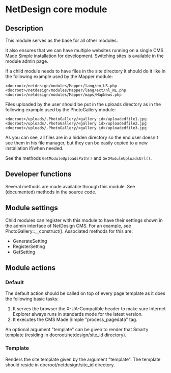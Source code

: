 # NetDesign core module

## Description

This module serves as the base for all other modules.

It also ensures that we can have multiple websites running on a single CMS Made Simple installation for development.
Switching sites is available in the module admin page.

If a child module needs to have files in the site directory it should do it like in the following example used by the Mapper module:

```
<docroot>/netdesign/modules/Mapper/lang/en_US.php
<docroot>/netdesign/modules/Mapper/lang/ext/nl_NL.php
<docroot>/netdesign/modules/Mapper/maps/MapNews.php
```

Files uploaded by the user should be put in the uploads directory as in the following example used by the PhotoGallery module:

```
<docroot>/uploads/.PhotoGallery/<gallery id>/uploadedfile1.jpg
<docroot>/uploads/.PhotoGallery/<gallery id>/uploadedfile2.jpg
<docroot>/uploads/.PhotoGallery/<gallery id>/uploadedfile3.jpg
```

As you can see, all files are in a hidden directory so the end user doesn't see them in his file manager, but they can be easily copied
to a new installation if/when needed.

See the methods ```GetModuleUploadsPath()``` and ```GetModuleUploadsUrl()```.

## Developer functions

Several methods are made available through this module. See (documented) methods in the source code.

## Module settings

Child modules can register with this module to have their settings shown in the admin interface of NetDesign CMS. For an example, see PhotoGallery::__construct().
Associated methods for this are:

- GenerateSetting
- RegisterSetting
- GetSetting

## Module actions

### Default

The default action should be called on top of every page template as it does the following basic tasks:

1. It serves the browser the X-UA-Compatible header to make sure Internet Explorer always runs in standards mode for the latest version.
2. It executes the CMS Made Simple "process_pagedata" tag.

An optional argument "template" can be given to render that Smarty template (residing in docroot/netdesign/site_id directory).

### Template

Renders the site template given by the argument "template". The template should reside in docroot/netdesign/site_id directory.
